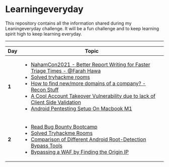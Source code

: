 # Learningeveryday

This repository contains all the information shared during my Leaningeveryday challenge. It will be a fun challenge and to keep learning spirit high to keep learning everyday. 

-------
Day | Topic
------- | ---
**1** | [<ul><li>NahamCon2021 - Better Report Writing for Faster Triage Times - @Farah Hawa </li><li> Solved tryhackme rooms</li><li> How to find new/more domains of a company? - Recon Stuff </li><li> A Cool Account Takeover Vulnerability due to lack of Client Side Validation</li><li> Android Pentesting Setup On Macbook M1</li></ul>](/days/day1.md)
**2** | [<ul><li>Read Bug Bounty Bootcamp </li><li> Solved Tryhackme Rooms </li><li> Comparison of Different Android Root-Detection Bypass Tools</li><li> Bypassing a WAF by Finding the Origin IP</li></ul>](/days/day2.md)
